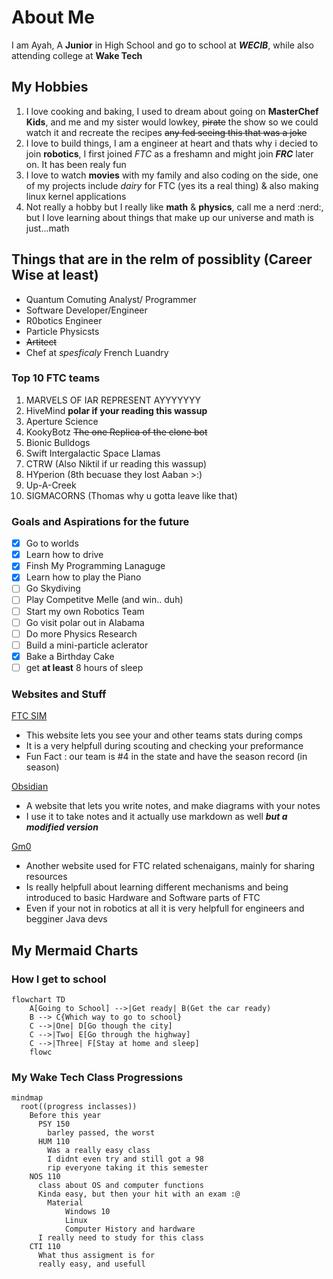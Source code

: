 # About Me
I am Ayah, A **Junior** in High School and go to school at _**WECIB**_, while also attending college at **Wake Tech**
## My Hobbies
1. I love cooking and baking, I used to dream about going on **MasterChef Kids**, and me and my sister would lowkey, ~~pirate~~ the show so we could watch it and recreate the recipes ~~any fed seeing this that was a joke~~
2. I love to build things, I am a engineer at heart and thats why i decied to join **robotics**, I first joined _FTC_ as a freshamn and might join **_FRC_** later on. It has been realy fun
3. I love to watch **movies** with my family and also coding on the side, one of my projects include *dairy* for FTC (yes its a real thing) & also making linux kernel applications 
4. Not really a hobby but I really like **math** & **physics**, call me a nerd :nerd:, but I love learning about things that make up our universe and math is just...math
## Things that are in the relm of possiblity (Career Wise at least)
- Quantum Comuting Analyst/ Programmer
- Software Developer/Engineer
- R0botics Engineer
- Particle Physicsts
- ~~Artitect~~
- Chef at _spesficaly_ French Luandry 
### Top 10 FTC teams
1. MARVELS OF IAR REPRESENT AYYYYYYY
2. HiveMind **polar if your reading this wassup**
3. Aperture Science 
4. KookyBotz ~~The one Replica of the clone bot~~
5. Bionic Bulldogs
6. Swift Intergalactic Space Llamas
7. CTRW (Also Niktil if ur reading this wassup)
8. HYperion (8th becuase they lost Aaban >:)
9. Up-A-Creek
10. SIGMACORNS (Thomas why u gotta leave like that)
### Goals and Aspirations for the future

- [x] Go to worlds
- [x] Learn how to drive
- [x] Finsh My Programming Lanaguge
- [x] Learn how to play the Piano
- [ ] Go Skydiving
- [ ] Play Competitve Melle (and win.. duh)
- [ ] Start my own Robotics Team
- [ ] Go visit polar out in Alabama
- [ ] Do more Physics Research
- [ ] Build a mini-particle aclerator
- [x] Bake a Birthday Cake
- [ ] get **at least** 8 hours of sleep
### Websites and Stuff
[FTC SIM](https://ftcscout.org/records)

- This website lets you see your and other teams stats during comps
- It is a very helpfull during scouting and checking your preformance
- Fun Fact : our team is #4 in the state and have the season record (in season) 

[Obsidian](https://obsidian.md/)

- A website that lets you write notes, and make diagrams with your notes
- I use it to take notes and it actually use markdown as well ***but a modified version***

[Gm0](https://gm0.org/en/latest/#)

- Another website used for FTC related schenaigans, mainly for sharing resources
- Is really helpfull about learning different mechanisms and being introduced to basic Hardware and Software parts of FTC
- Even if your not in robotics at all it is very helpfull for engineers and begginer Java devs
## My Mermaid Charts
### How I get to school
``` mermaid
flowchart TD
    A[Going to School] -->|Get ready| B(Get the car ready)
    B --> C{Which way to go to school}
    C -->|One| D[Go though the city]
    C -->|Two| E[Go through the highway]
    C -->|Three| F[Stay at home and sleep]
    flowc
```
### My Wake Tech Class Progressions
``` mermaid
mindmap
  root((progress inclasses))
    Before this year
      PSY 150
        barley passed, the worst
      HUM 110
        Was a really easy class
        I didnt even try and still got a 98
        rip everyone taking it this semester
    NOS 110
      class about OS and computer functions
      Kinda easy, but then your hit with an exam :@
        Material
            Windows 10
            Linux
            Computer History and hardware
      I really need to study for this class
    CTI 110
      What thus assigment is for
      really easy, and usefull
```